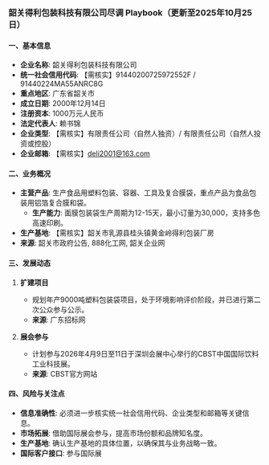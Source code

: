 ### 韶关得利包装科技有限公司尽调 Playbook（更新至2025年10月25日）

#### 一、基本信息
- **企业名称**: 韶关得利包装科技有限公司
- **统一社会信用代码**: 【需核实】91440200725972552F / 91440224MA55ANRC8G
- **重点地区**: 广东省韶关市
- **成立日期**: 2000年12月14日
- **注册资本**: 1000万元人民币
- **法定代表人**: 赖书锦
- **企业类型**: 【需核实】有限责任公司（自然人独资）/ 有限责任公司（自然人投资或控股）
- **企业邮箱**: 【需核实】deli2001@163.com

#### 二、业务概况
- **主营产品**: 生产食品用塑料包装、容器、工具及复合膜袋，重点产品为食品包装用铝箔复合膜和袋。
  - **生产能力**: 面膜包装袋生产周期为12-15天，最小订量为30,000，支持多色高速印刷。
- **生产基地**: 【需核实】韶关市乳源县桂头镇黄金岭得利包装厂房
- **来源**: 韶关市政府公告, 888化工网, 韶关企业网

#### 三、发展动态
1. **扩建项目**
   - 规划年产9000吨塑料包装袋项目，处于环境影响评价阶段，并已进行第二次公众参与公示。
   - **来源**: 广东招标网

2. **展会参与**
   - 计划参与2026年4月9日至11日于深圳会展中心举行的CBST中国国际饮料工业科技展。
   - **来源**: CBST官方网站

#### 四、风险与关注点
- **信息准确性**: 必须进一步核实统一社会信用代码、企业类型和邮箱等关键信息。
- **市场拓展**: 借助国际展会参与，提高市场份额和品牌知名度。
- **生产基地**: 确认生产基地的具体位置，以确保其与业务战略一致。
- **国际客户接口**: 参与国际展